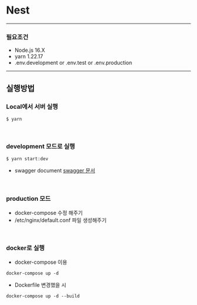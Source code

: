 # Nest


------------
### 필요조건
+ Node.js 16.X
+ yarn 1.22.17
+ .env.development or .env.test or .env.production
------------
## 실행방법

### Local에서 서버 실행
```
$ yarn
```
</br>

### development 모드로 실행
```
$ yarn start:dev
```

- swagger document
[swagger 문서](http://localhost:3000/api)

</br>

### production 모드

- docker-compose 수정 해주기
- /etc/nginx/default.conf 파일 생성해주기

</br>

### docker로 실행
- docker-compose 이용
```
docker-compose up -d
```

- Dockerfile 변경했을 시
```
docker-compose up -d --build
```
